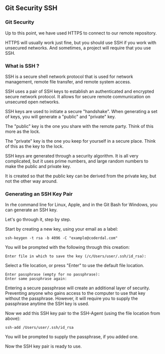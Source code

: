 ## Git Security SSH

### Git Security

Up to this point, we have used HTTPS to connect to our remote repository.

HTTPS will usually work just fine, but you should use SSH if you work with unsecured networks. And sometimes, a project will require that you use SSH.

### What is SSH ?

SSH is a secure shell network protocol that is used for network management, remote file transfer, and remote system access.

SSH uses a pair of SSH keys to establish an authenticated and encrypted secure network protocol. It allows for secure remote communication on unsecured open networks.

SSH keys are used to initiate a secure "handshake". When generating a set of keys, you will generate a "public" and "private" key.

The "public" key is the one you share with the remote party. Think of this more as the lock.

The "private" key is the one you keep for yourself in a secure place. Think of this as the key to the lock.

SSH keys are generated through a security algorithm. It is all very complicated, but it uses prime numbers, and large random numbers to make the public and private key.

It is created so that the public key can be derived from the private key, but not the other way around.

### Generating an SSH Key Pair

In rhe command line for Linux, Apple, and in the Git Bash for Windows, you can generate an SSH key.

Let's go through it, step by step.

Start by creating a new key, using your email as a label:

    ssh-keygen -t rsa -b 4096 -C "example@coderdal.com"

You will be prompted with the following through this creation:

    Enter file in which to save the key (/c/Users/user/.ssh/id_rsa):

Select a file location, or press "Enter" to use the default file location.

    Enter passphrase (empty for no passphrase):
    Enter same passphrase again:

Entering a secure passphrase will create an additional layer of security. Preventing anyone who gains access to the computer to use that key without the passphrase. However, it will require you to supply the passphrase anytime the SSH key is used.

Now we add this SSH key pair to the SSH-Agent (using the file location from above):

    ssh-add /Users/user/.ssh/id_rsa

You will be prompted to supply the passphrase, if you added one.

Now the SSH key pair is ready to use.
